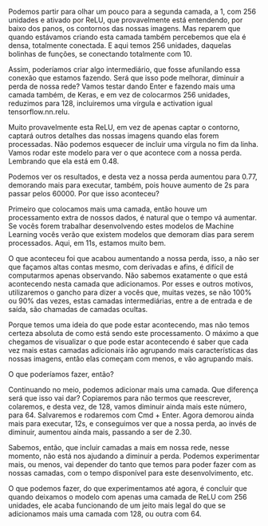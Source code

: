 Podemos partir para olhar um pouco para a segunda camada, a 1, com 256 unidades e ativado por ReLU, que provavelmente está entendendo, por baixo dos panos, os contornos das nossas imagens. Mas reparem que quando estávamos criando esta camada também percebemos que ela é densa, totalmente conectada. E aqui temos 256 unidades, daquelas bolinhas de funções, se conectando totalmente com 10.

Assim, poderíamos criar algo intermediário, que fosse afunilando essa conexão que estamos fazendo. Será que isso pode melhorar, diminuir a perda de nossa rede? Vamos testar dando Enter e fazendo mais uma camada também, de Keras, e em vez de colocarmos 256 unidades, reduzimos para 128, incluiremos uma vírgula e activation igual tensorflow.nn.relu.

Muito provavelmente esta ReLU, em vez de apenas captar o contorno, captará outros detalhes das nossas imagens quando elas forem processadas. Não podemos esquecer de incluir uma vírgula no fim da linha. Vamos rodar este modelo para ver o que acontece com a nossa perda. Lembrando que ela está em 0.48.

Podemos ver os resultados, e desta vez a nossa perda aumentou para 0.77, demorando mais para executar, também, pois houve aumento de 2s para passar pelos 60000. Por que isso aconteceu?

Primeiro que colocamos mais uma camada, então houve um processamento extra de nossos dados, é natural que o tempo vá aumentar. Se vocês forem trabalhar desenvolvendo estes modelos de Machine Learning vocês verão que existem modelos que demoram dias para serem processados. Aqui, em 11s, estamos muito bem.

O que aconteceu foi que acabou aumentando a nossa perda, isso, a não ser que façamos altas contas mesmo, com derivadas e afins, é difícil de computarmos apenas observando. Não sabemos exatamente o que está acontecendo nesta camada que adicionamos. Por esses e outros motivos, utilizaremos o gancho para dizer a vocês que, muitas vezes, se não 100% ou 90% das vezes, estas camadas intermediárias, entre a de entrada e de saída, são chamadas de camadas ocultas.

Porque temos uma ideia do que pode estar acontecendo, mas não temos certeza absoluta de como está sendo este processamento. O máximo a que chegamos de visualizar o que pode estar acontecendo é saber que cada vez mais estas camadas adicionais irão agrupando mais características das nossas imagens, então elas começam com menos, e vão agrupando mais.

O que poderíamos fazer, então?

Continuando no meio, podemos adicionar mais uma camada. Que diferença será que isso vai dar? Copiaremos para não termos que reescrever, colaremos, e desta vez, de 128, vamos diminuir ainda mais este número, para 64. Salvaremos e rodaremos com Cmd + Enter. Agora demorou ainda mais para executar, 12s, e conseguimos ver que a nossa perda, ao invés de diminuir, aumentou ainda mais, passando a ser de 2.30.

Sabemos, então, que incluir camadas a mais em nossa rede, nesse momento, não está nos ajudando a diminuir a perda. Podemos experimentar mais, ou menos, vai depender do tanto que temos para poder fazer com as nossas camadas, com o tempo disponível para este desenvolvimento, etc.

O que podemos fazer, do que experimentamos até agora, é concluir que quando deixamos o modelo com apenas uma camada de ReLU com 256 unidades, ele acaba funcionando de um jeito mais legal do que se adicionamos mais uma camada com 128, ou outra com 64.